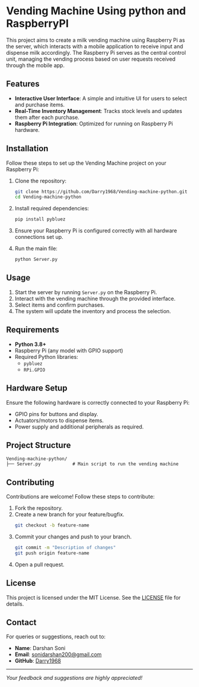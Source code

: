 # Vending Machine Using python and RaspberryPI

This project aims to create a milk vending machine using Raspberry Pi as the server, which interacts with a mobile application to receive input and dispense milk accordingly. The Raspberry Pi serves as the central control unit, managing the vending process based on user requests received through the mobile app.

## Features

- **Interactive User Interface**: A simple and intuitive UI for users to select and purchase items.
- **Real-Time Inventory Management**: Tracks stock levels and updates them after each purchase.
- **Raspberry Pi Integration**: Optimized for running on Raspberry Pi hardware.

## Installation

Follow these steps to set up the Vending Machine project on your Raspberry Pi:

1. Clone the repository:
   ```bash
   git clone https://github.com/Darry1968/Vending-machine-python.git
   cd Vending-machine-python
   ```

2. Install required dependencies:
   ```bash
   pip install pybluez
   ```

3. Ensure your Raspberry Pi is configured correctly with all hardware connections set up.

4. Run the main file:
   ```bash
   python Server.py
   ```

## Usage

1. Start the server by running `Server.py` on the Raspberry Pi.
2. Interact with the vending machine through the provided interface.
3. Select items and confirm purchases.
4. The system will update the inventory and process the selection.

## Requirements

- **Python 3.8+**
- Raspberry Pi (any model with GPIO support)
- Required Python libraries:
  - `pybluez`
  - `RPi.GPIO`

## Hardware Setup

Ensure the following hardware is correctly connected to your Raspberry Pi:

- GPIO pins for buttons and display.
- Actuators/motors to dispense items.
- Power supply and additional peripherals as required.

## Project Structure

```plaintext
Vending-machine-python/
├── Server.py            # Main script to run the vending machine
```

## Contributing

Contributions are welcome! Follow these steps to contribute:

1. Fork the repository.
2. Create a new branch for your feature/bugfix.
   ```bash
   git checkout -b feature-name
   ```
3. Commit your changes and push to your branch.
   ```bash
   git commit -m "Description of changes"
   git push origin feature-name
   ```
4. Open a pull request.

## License

This project is licensed under the MIT License. See the [LICENSE](LICENSE) file for details.

## Contact

For queries or suggestions, reach out to:
- **Name**: Darshan Soni
- **Email**: [sonidarshan200@gmail.com](mailto:sonidarshan200@gmail.com)
- **GitHub**: [Darry1968](https://github.com/Darry1968)

---

_Your feedback and suggestions are highly appreciated!_
